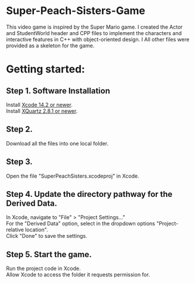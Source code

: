 # Super-Peach-Sisters-Game
This video game is inspired by the Super Mario game. I created the Actor and StudentWorld header and CPP files to implement the characters and interactive features in C++ with object-oriented design. I All other files were provided as a skeleton for the game.

# Getting started:
## Step 1. Software Installation
Install [Xcode 14.2 or newer](https://developer.apple.com/download/all/?q=xcode).  
Install [XQuartz 2.8.1 or newer](https://www.xquartz.org/releases/index.html).

## Step 2.
Download all the files into one local folder.

## Step 3.
Open the file "SuperPeachSisters.xcodeproj" in Xcode.

## Step 4. Update the directory pathway for the Derived Data.
In Xcode, navigate to "File" > "Project Settings..."  
For the "Derived Data" option, select in the dropdown options "Project-relative location".  
Click "Done" to save the settings.

## Step 5. Start the game.
Run the project code in Xcode.  
Allow Xcode to access the folder it requests permission for.
